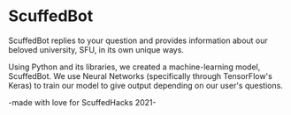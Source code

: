 # ScuffedBot
ScuffedBot replies to your question and provides information about our beloved university, SFU, in its own unique ways.

Using Python and its libraries, we created a machine-learning model, ScuffedBot. We use Neural Networks (specifically through TensorFlow's Keras) to train our model to give output depending on our user's questions.

-made with love for ScuffedHacks 2021-
